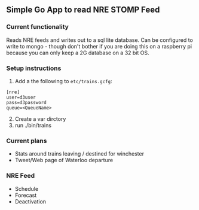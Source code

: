 ## Simple Go App to read NRE STOMP Feed

### Current functionality
 Reads NRE feeds and writes out to a sql lite database. 
 Can be configured to write to mongo - though don't bother if you are doing this on a raspberry pi because you can only keep a 2G database on a 32 bit OS.

### Setup instructions
1. Add a the following to `etc/trains.gcfg`:
```
[nre]
user=d3user
pass=d3password
queue=<QueueName>
```
2. Create a var dirctory
3. run ./bin/trains

### Current plans
  - Stats around trains leaving / destined for winchester
  - Tweet/Web page of Waterloo departure

### NRE Feed
  - Schedule
  - Forecast
  - Deactivation
